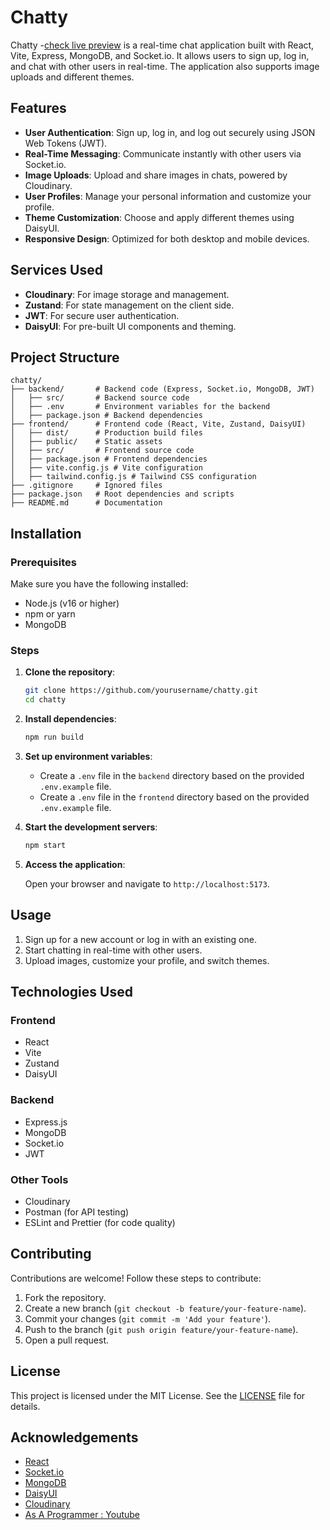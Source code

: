 # Chatty

Chatty -[check live preview](https://chatty-0lnh.onrender.com/login) is a real-time chat application built with React, Vite, Express, MongoDB, and Socket.io. It allows users to sign up, log in, and chat with other users in real-time. The application also supports image uploads and different themes.

## Features

- **User Authentication**: Sign up, log in, and log out securely using JSON Web Tokens (JWT).
- **Real-Time Messaging**: Communicate instantly with other users via Socket.io.
- **Image Uploads**: Upload and share images in chats, powered by Cloudinary.
- **User Profiles**: Manage your personal information and customize your profile.
- **Theme Customization**: Choose and apply different themes using DaisyUI.
- **Responsive Design**: Optimized for both desktop and mobile devices.

## Services Used

- **Cloudinary**: For image storage and management.
- **Zustand**: For state management on the client side.
- **JWT**: For secure user authentication.
- **DaisyUI**: For pre-built UI components and theming.

## Project Structure

```
chatty/
├── backend/       # Backend code (Express, Socket.io, MongoDB, JWT)
│   ├── src/       # Backend source code
│   ├── .env       # Environment variables for the backend
│   ├── package.json # Backend dependencies
├── frontend/      # Frontend code (React, Vite, Zustand, DaisyUI)
│   ├── dist/      # Production build files
│   ├── public/    # Static assets
│   ├── src/       # Frontend source code
│   ├── package.json # Frontend dependencies
│   ├── vite.config.js # Vite configuration
│   ├── tailwind.config.js # Tailwind CSS configuration
├── .gitignore     # Ignored files
├── package.json   # Root dependencies and scripts
├── README.md      # Documentation
```

## Installation

### Prerequisites

Make sure you have the following installed:

- Node.js (v16 or higher)
- npm or yarn
- MongoDB

### Steps

1. **Clone the repository**:

   ```bash
   git clone https://github.com/yourusername/chatty.git
   cd chatty
   ```

2. **Install dependencies**:

   ```bash
   npm run build
   ```

3. **Set up environment variables**:

   - Create a `.env` file in the `backend` directory based on the provided `.env.example` file.
   - Create a `.env` file in the `frontend` directory based on the provided `.env.example` file.

4. **Start the development servers**:

   ```bash
   npm start
   ```

5. **Access the application**:

   Open your browser and navigate to `http://localhost:5173`.

## Usage

1. Sign up for a new account or log in with an existing one.
2. Start chatting in real-time with other users.
3. Upload images, customize your profile, and switch themes.

## Technologies Used

### Frontend

- React
- Vite
- Zustand
- DaisyUI

### Backend

- Express.js
- MongoDB
- Socket.io
- JWT

### Other Tools

- Cloudinary
- Postman (for API testing)
- ESLint and Prettier (for code quality)

## Contributing

Contributions are welcome! Follow these steps to contribute:

1. Fork the repository.
2. Create a new branch (`git checkout -b feature/your-feature-name`).
3. Commit your changes (`git commit -m 'Add your feature'`).
4. Push to the branch (`git push origin feature/your-feature-name`).
5. Open a pull request.

## License

This project is licensed under the MIT License. See the [LICENSE](LICENSE) file for details.

## Acknowledgements

- [React](https://reactjs.org/)
- [Socket.io](https://socket.io/)
- [MongoDB](https://www.mongodb.com/)
- [DaisyUI](https://daisyui.com/)
- [Cloudinary](https://cloudinary.com/)
- [As A Programmer : Youtube](https://www.youtube.com/@asaprogrammer_)

